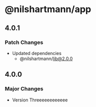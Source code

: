 # @nilshartmann/app

## 4.0.1

### Patch Changes

- Updated dependencies
  - @nilshartmann/lib@2.0.0

## 4.0.0

### Major Changes

- Version Threeeeeeeeeeee

